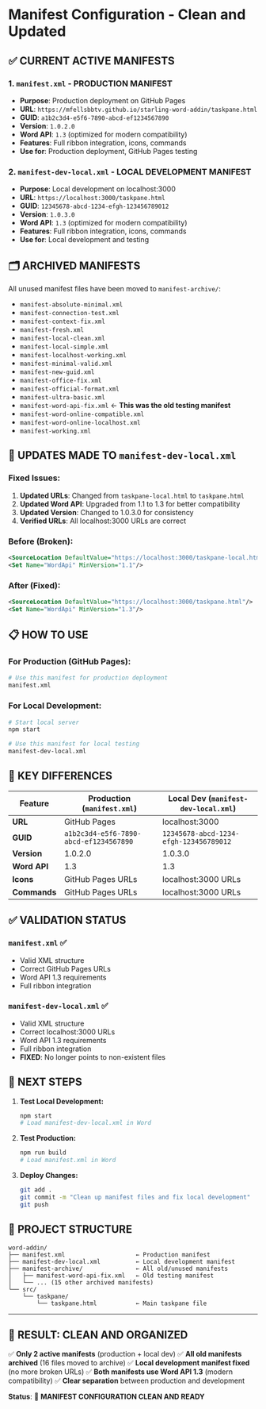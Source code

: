 # Manifest Configuration - Clean and Updated

## ✅ **CURRENT ACTIVE MANIFESTS**

### **1. `manifest.xml` - PRODUCTION MANIFEST**
- **Purpose**: Production deployment on GitHub Pages
- **URL**: `https://mfellsbbtv.github.io/starling-word-addin/taskpane.html`
- **GUID**: `a1b2c3d4-e5f6-7890-abcd-ef1234567890`
- **Version**: `1.0.2.0`
- **Word API**: `1.3` (optimized for modern compatibility)
- **Features**: Full ribbon integration, icons, commands
- **Use for**: Production deployment, GitHub Pages testing

### **2. `manifest-dev-local.xml` - LOCAL DEVELOPMENT MANIFEST**
- **Purpose**: Local development on localhost:3000
- **URL**: `https://localhost:3000/taskpane.html`
- **GUID**: `12345678-abcd-1234-efgh-123456789012`
- **Version**: `1.0.3.0`
- **Word API**: `1.3` (optimized for modern compatibility)
- **Features**: Full ribbon integration, icons, commands
- **Use for**: Local development and testing

## 🗂️ **ARCHIVED MANIFESTS**

All unused manifest files have been moved to `manifest-archive/`:
- `manifest-absolute-minimal.xml`
- `manifest-connection-test.xml`
- `manifest-context-fix.xml`
- `manifest-fresh.xml`
- `manifest-local-clean.xml`
- `manifest-local-simple.xml`
- `manifest-localhost-working.xml`
- `manifest-minimal-valid.xml`
- `manifest-new-guid.xml`
- `manifest-office-fix.xml`
- `manifest-official-format.xml`
- `manifest-ultra-basic.xml`
- `manifest-word-api-fix.xml` ← **This was the old testing manifest**
- `manifest-word-online-compatible.xml`
- `manifest-word-online-localhost.xml`
- `manifest-working.xml`

## 🔧 **UPDATES MADE TO `manifest-dev-local.xml`**

### **Fixed Issues:**
1. **Updated URLs**: Changed from `taskpane-local.html` to `taskpane.html`
2. **Updated Word API**: Upgraded from 1.1 to 1.3 for better compatibility
3. **Updated Version**: Changed to 1.0.3.0 for consistency
4. **Verified URLs**: All localhost:3000 URLs are correct

### **Before (Broken):**
```xml
<SourceLocation DefaultValue="https://localhost:3000/taskpane-local.html"/>
<Set Name="WordApi" MinVersion="1.1"/>
```

### **After (Fixed):**
```xml
<SourceLocation DefaultValue="https://localhost:3000/taskpane.html"/>
<Set Name="WordApi" MinVersion="1.3"/>
```

## 📋 **HOW TO USE**

### **For Production (GitHub Pages):**
```bash
# Use this manifest for production deployment
manifest.xml
```

### **For Local Development:**
```bash
# Start local server
npm start

# Use this manifest for local testing
manifest-dev-local.xml
```

## 🎯 **KEY DIFFERENCES**

| Feature | Production (`manifest.xml`) | Local Dev (`manifest-dev-local.xml`) |
|---------|----------------------------|--------------------------------------|
| **URL** | GitHub Pages | localhost:3000 |
| **GUID** | `a1b2c3d4-e5f6-7890-abcd-ef1234567890` | `12345678-abcd-1234-efgh-123456789012` |
| **Version** | 1.0.2.0 | 1.0.3.0 |
| **Word API** | 1.3 | 1.3 |
| **Icons** | GitHub Pages URLs | localhost:3000 URLs |
| **Commands** | GitHub Pages URLs | localhost:3000 URLs |

## ✅ **VALIDATION STATUS**

### **`manifest.xml`** ✅
- Valid XML structure
- Correct GitHub Pages URLs
- Word API 1.3 requirements
- Full ribbon integration

### **`manifest-dev-local.xml`** ✅
- Valid XML structure
- Correct localhost:3000 URLs
- Word API 1.3 requirements
- Full ribbon integration
- **FIXED**: No longer points to non-existent files

## 🚀 **NEXT STEPS**

1. **Test Local Development:**
   ```bash
   npm start
   # Load manifest-dev-local.xml in Word
   ```

2. **Test Production:**
   ```bash
   npm run build
   # Load manifest.xml in Word
   ```

3. **Deploy Changes:**
   ```bash
   git add .
   git commit -m "Clean up manifest files and fix local development"
   git push
   ```

## 📁 **PROJECT STRUCTURE**

```
word-addin/
├── manifest.xml                    ← Production manifest
├── manifest-dev-local.xml          ← Local development manifest
├── manifest-archive/               ← All old/unused manifests
│   ├── manifest-word-api-fix.xml   ← Old testing manifest
│   └── ... (15 other archived manifests)
└── src/
    └── taskpane/
        └── taskpane.html           ← Main taskpane file
```

---

## 🎉 **RESULT: CLEAN AND ORGANIZED**

✅ **Only 2 active manifests** (production + local dev)
✅ **All old manifests archived** (16 files moved to archive)
✅ **Local development manifest fixed** (no more broken URLs)
✅ **Both manifests use Word API 1.3** (modern compatibility)
✅ **Clear separation** between production and development

**Status**: 🚀 **MANIFEST CONFIGURATION CLEAN AND READY**
